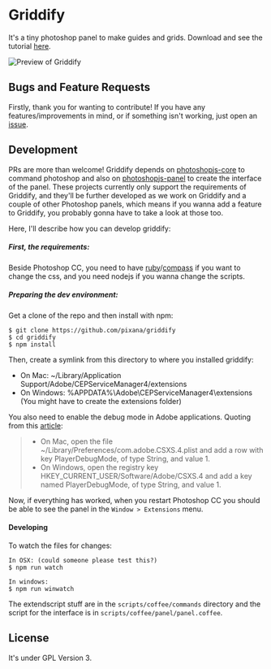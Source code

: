 # Griddify

It's a tiny photoshop panel to make guides and grids. Download and see the tutorial [here](http://gelobi.org/griddify).

![Preview of Griddify](https://github.com/pixana/griddify/raw/master/docs/images/preview.png)

## Bugs and Feature Requests

Firstly, thank you for wanting to contribute! If you have any features/improvements in mind, or if something isn't working, just open an [issue](./issues).

## Development

PRs are more than welcome! Griddify depends on [photoshopjs-core](https://github.com/AriaMinaei/photoshopjs-core) to command photoshop and also on [photoshopjs-panel](https://github.com/AriaMinaei/photoshopjs-panel) to create the interface of the panel. These projects currently only support the requirements of Griddify, and they'll be further developed as we work on Griddify and a couple of other Photoshop panels, which means if you wanna add a feature to Griddify, you probably gonna have to take a look at those too.

Here, I'll describe how you can develop griddify:

##### First, the requirements:

Beside Photoshop CC, you need to have [ruby](https://www.ruby-lang.org)/[compass](http://compass-style.org) if you want to change the css, and you need nodejs if you wanna change the scripts.

##### Preparing the dev environment:

Get a clone of the repo and then install with npm:
```
$ git clone https://github.com/pixana/griddify
$ cd griddify
$ npm install
```

Then, create a symlink from this directory to where you installed griddify:
* On Mac: ~/Library/Application Support/Adobe/CEPServiceManager4/extensions
* On Windows: %APPDATA%\Adobe\CEPServiceManager4\extensions (You might have to create the extensions folder)

You also need to enable the debug mode in Adobe applications. Quoting from this [article](http://www.adobe.com/devnet/creativesuite/articles/a-short-guide-to-HTML5-extensions.html):

> * On Mac, open the file ~/Library/Preferences/com.adobe.CSXS.4.plist and add a row with key PlayerDebugMode, of type String, and value 1.
> * On Windows, open the registry key HKEY_CURRENT_USER/Software/Adobe/CSXS.4 and add a key named PlayerDebugMode, of type String, and value 1.

Now, if everything has worked, when you restart Photoshop CC you should be able to see the panel in the `Window > Extensions` menu.

#### Developing

To watch the files for changes:
```
In OSX: (could someone please test this?)
$ npm run watch

In windows:
$ npm run winwatch
```

The extendscript stuff are in the `scripts/coffee/commands` directory and the script for the interface is in `scripts/coffee/panel/panel.coffee`.

## License

It's under GPL Version 3.